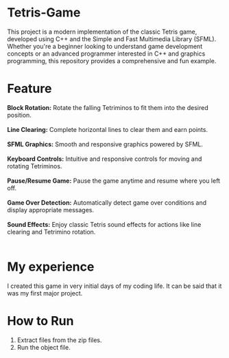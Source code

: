 # Tetris-Game
This project is a modern implementation of the classic Tetris game, developed using C++ and the Simple and Fast Multimedia Library (SFML). Whether you're a beginner looking to understand game development concepts or an advanced programmer interested in C++ and graphics programming, this repository provides a comprehensive and fun example.

# Feature
**Block Rotation:** Rotate the falling Tetriminos to fit them into the desired position.<br/><br/>
**Line Clearing:** Complete horizontal lines to clear them and earn points.<br/><br/>
**SFML Graphics:** Smooth and responsive graphics powered by SFML.<br/><br/>
**Keyboard Controls:** Intuitive and responsive controls for moving and rotating Tetriminos.<br/><br/>
**Pause/Resume Game:** Pause the game anytime and resume where you left off.<br/><br/>
**Game Over Detection:** Automatically detect game over conditions and display appropriate messages.<br/><br/>
**Sound Effects:** Enjoy classic Tetris sound effects for actions like line clearing and Tetrimino rotation.<br/><br/>

# My experience
I created this game in very initial days of my coding life. It can be said that it was my first major project. 

# How to Run
1. Extract files from the zip files.<br/>
2. Run the object file.

